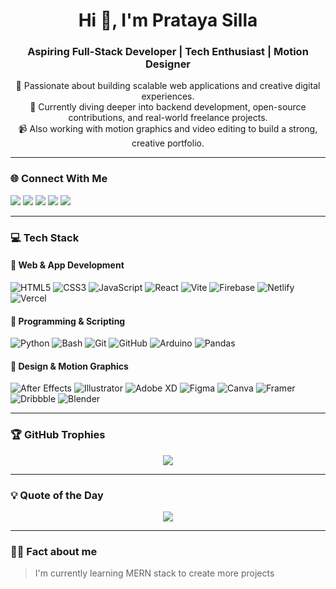 <h1 align="center">Hi 👋, I'm Prataya Silla</h1>
<h3 align="center">Aspiring Full-Stack Developer | Tech Enthusiast | Motion Designer</h3>

<p align="center">
🚀 Passionate about building scalable web applications and creative digital experiences.<br/>
🎯 Currently diving deeper into backend development, open-source contributions, and real-world freelance projects.<br/>
📹 Also working with motion graphics and video editing to build a strong, creative portfolio.<br/>
</p>

---

### 🌐 Connect With Me

<p align="left">
  <a href="https://www.linkedin.com/in/pratayasilla/" target="_blank"><img src="https://img.shields.io/badge/LinkedIn-%230077B5.svg?style=for-the-badge&logo=linkedin&logoColor=white" /></a>
  <a href="https://www.instagram.com/proprataya/" target="_blank"><img src="https://img.shields.io/badge/Instagram-%23E4405F.svg?style=for-the-badge&logo=instagram&logoColor=white" /></a>
  <a href="https://x.com/proprataya" target="_blank"><img src="https://img.shields.io/badge/X-black.svg?style=for-the-badge&logo=X&logoColor=white" /></a>
  <a href="mailto:proprataya339@gmail.com"><img src="https://img.shields.io/badge/Email-D14836?style=for-the-badge&logo=gmail&logoColor=white" /></a>
  <a href="https://www.behance.net/pratayaforwork" target="_blank"><img src="https://img.shields.io/badge/Behance-1769ff?style=for-the-badge&logo=behance&logoColor=white" /></a>
</p>

---

### 💻 Tech Stack

#### 🚀 Web & App Development
![HTML5](https://img.shields.io/badge/html5-%23E34F26.svg?style=flat&logo=html5&logoColor=white)
![CSS3](https://img.shields.io/badge/css3-%231572B6.svg?style=flat&logo=css3&logoColor=white)
![JavaScript](https://img.shields.io/badge/javascript-%23323330.svg?style=flat&logo=javascript&logoColor=%23F7DF1E)
![React](https://img.shields.io/badge/react-%2320232a.svg?style=flat&logo=react&logoColor=%2361DAFB)
![Vite](https://img.shields.io/badge/vite-%23646CFF.svg?style=flat&logo=vite&logoColor=white)
![Firebase](https://img.shields.io/badge/firebase-%23039BE5.svg?style=flat&logo=firebase)
![Netlify](https://img.shields.io/badge/netlify-%23000000.svg?style=flat&logo=netlify&logoColor=#00C7B7)
![Vercel](https://img.shields.io/badge/vercel-%23000000.svg?style=flat&logo=vercel&logoColor=white)

#### 🐍 Programming & Scripting
![Python](https://img.shields.io/badge/python-3670A0.svg?style=flat&logo=python&logoColor=ffdd54)
![Bash](https://img.shields.io/badge/bash-%23121011.svg?style=flat&logo=gnu-bash&logoColor=white)
![Git](https://img.shields.io/badge/git-%23F05033.svg?style=flat&logo=git&logoColor=white)
![GitHub](https://img.shields.io/badge/github-%23121011.svg?style=flat&logo=github&logoColor=white)
![Arduino](https://img.shields.io/badge/-Arduino-00979D.svg?style=flat&logo=Arduino&logoColor=white)
![Pandas](https://img.shields.io/badge/pandas-%23150458.svg?style=flat&logo=pandas&logoColor=white)

#### 🎨 Design & Motion Graphics
![After Effects](https://img.shields.io/badge/After%20Effects-9999FF.svg?style=flat&logo=Adobe%20After%20Effects&logoColor=white)
![Illustrator](https://img.shields.io/badge/Illustrator-%23FF9A00.svg?style=flat&logo=adobe%20illustrator&logoColor=white)
![Adobe XD](https://img.shields.io/badge/XD-470137.svg?style=flat&logo=Adobe%20XD&logoColor=#FF61F6)
![Figma](https://img.shields.io/badge/figma-%23F24E1E.svg?style=flat&logo=figma&logoColor=white)
![Canva](https://img.shields.io/badge/Canva-%2300C4CC.svg?style=flat&logo=Canva&logoColor=white)
![Framer](https://img.shields.io/badge/Framer-black?style=flat&logo=framer&logoColor=blue)
![Dribbble](https://img.shields.io/badge/Dribbble-EA4C89.svg?style=flat&logo=dribbble&logoColor=white)
![Blender](https://img.shields.io/badge/blender-%23F5792A.svg?style=flat&logo=blender&logoColor=white)

---

### 🏆 GitHub Trophies
<p align="center">
  <img src="https://github-profile-trophy.vercel.app/?username=PratayaSilla&theme=darkhub&no-bg=true&no-frame=true" />
</p>

---

### 💡 Quote of the Day
<p align="center">
  <img src="https://quotes-github-readme.vercel.app/api?type=horizontal&theme=radical" />
</p>

---

### 🙋‍♂️ Fact about me
> I'm currently learning MERN stack to create more projects

